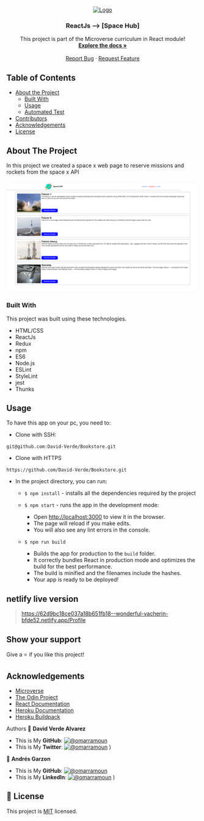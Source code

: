 <!-- PROJECT LOGO -->
<br />
<p align="center">
  <a href="https://github.com/David-Verde/Bookstore">
    <img src="/src/logo.png" alt="Logo" width="80" height="80">
  </a>

  <h3 align="center">ReactJs --> [Space Hub]</h3>

  <p align="center">
    This project is part of the Microverse curriculum in React module!
    <br />
    <a href="https://github.com/David-Verde/Bookstore"><strong>Explore the docs »</strong></a>
    <br />
    <br />
    <a href="https://github.com/David-Verde/Bookstore/issues">Report Bug</a>
    ·
    <a href="https://github.com/David-Verde/Bookstore/issues">Request Feature</a>
  </p>
</p>

<!-- TABLE OF CONTENTS -->
## Table of Contents

* [About the Project](#about-the-project)
  * [Built With](#built-with)
  * [Usage](#usage)
  * [Automated Test](#automated-test)
* [Contributors](#contributors)
* [Acknowledgements](#acknowledgements)
* [License](#license)

<!-- ABOUT THE PROJECT -->
## About The Project
In this project we created a space x web page to reserve missions and rockets from the space x API
###
  ![Space Hub](./src/images/project-impr.png)

### Built With
This project was built using these technologies.
* HTML/CSS
* ReactJs
* Redux
* npm
* ES6
* Node.js
* ESLint
* StyleLint
* jest
* Thunks


<!-- INSTALLATION -->
## Usage

To have this app on your pc, you need to:

  - Clone with SSH:
  ```
 git@github.com:David-Verde/Bookstore.git
  ```
  - Clone with HTTPS
  ```
 https://github.com/David-Verde/Bookstore.git
  ```

* In the project directory, you can run:

  - `$ npm install` - installs all the dependencies required by the project

  - `$ npm start` - runs the app in the development mode:
    - Open [http://localhost:3000](http://localhost:3000) to view it in the browser.
    - The page will reload if you make edits.
    - You will also see any lint errors in the console.

  - `$ npm run build`
    - Builds the app for production to the `build` folder.
    - It correctly bundles React in production mode and optimizes the build for the best performance.
    - The build is minified and the filenames include the hashes.
    - Your app is ready to be deployed!

## netlify live version
 > https://62d9bc18ce037a18b651fb18--wonderful-vacherin-bfde52.netlify.app/Profile



## Show your support

Give a :star: if you like this project!

<!-- ACKNOWLEDGEMENTS -->
## Acknowledgements
* [Microverse](https://www.microverse.org/)
* [The Odin Project](https://www.theodinproject.com/)
* [React Documentation](https://reactjs.org/docs/getting-started.html)
* [Heroku Documentation](https://devcenter.heroku.com/)
* [Heroku Buildpack](https://github.com/mars/create-react-app-buildpack#user-content-requires)



Authors
👤 **David Verde Alvarez**
- This is My **GitHub**: [![@omarramoun](https://img.shields.io/github/followers/omarramoun?label=David&style=social)](https://github.com/David-Verde)
- This is My **Twitter**: [![@omarramoun](https://img.shields.io/twitter/follow/omarramoun?label=David16&style=social)](https://twitter.com/UnyieldingOne)
)

👤 **Andrés Garzon**

- This is My **GitHub**: [![@omarramoun](https://img.shields.io/github/followers/omarramoun?label=Andres&style=social)](https://github.com/andgarzonmal)
- This is My **LinkedIn**: [![@omarramoun](https://img.shields.io/twitter/follow/omarramoun?label=Andres16&style=social)](https://www.linkedin.com/in/andres-garzon-maldonado-951a2a180/)
)

## 📝 License

This project is [MIT](https://github.com/David-Verde/Bookstore/blob/dev/LICENSE) licensed.







